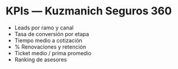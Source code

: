 # KPIs — Kuzmanich Seguros 360

- Leads por ramo y canal
- Tasa de conversión por etapa
- Tiempo medio a cotización
- % Renovaciones y retención
- Ticket medio / prima promedio
- Ranking de asesores
